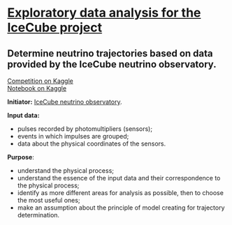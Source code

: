 # [Exploratory data analysis for the IceCube project](https://nbviewer.jupyter.org/github/Nanobelka/IceCube/blob/main/IceCube_1_EDA.ipynb)
## Determine neutrino trajectories based on data provided by the IceCube neutrino observatory.

[Competition on Kaggle](https://www.kaggle.com/competitions/icecube-neutrinos-in-deep-ice/)  
[Notebook on Kaggle](https://www.kaggle.com/code/nanobelka70spb/icecube-1-eda)

**Initiator:** [IceCube neutrino observatory](https://icecube.wisc.edu/).

**Input data:**
- pulses recorded by photomultipliers (sensors);
- events in which impulses are grouped;
- data about the physical coordinates of the sensors.

**Purpose**:
- understand the physical process;
- understand the essence of the input data and their correspondence to the physical process;
- identify as more different areas for analysis as possible, then to choose the most useful ones;
- make an assumption about the principle of model creating for trajectory determination.
